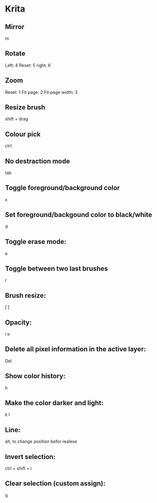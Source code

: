 # Krita

## Mirror
m

## Rotate
Left: 4
Reset: 5
right: 6

## Zoom
Reset: 1
Fit page: 2
Fit page width: 3

## Resize brush
shift + drag

## Colour pick
ctrl

## No destraction mode
tab

## Toggle foreground/background color
x

## Set foreground/backgound color to black/white
d

## Toggle erase mode:
e

## Toggle between two last brushes
/

## Brush resize:
[
]

## Opacity:
i
o

## Delete all pixel information in the active layer:
Del

## Show color history:
h

## Make the color darker and light:
k
l

## Line:
alt, to change position befor realese

## Invert selection:
ctrl + shift + i

## Clear selection (custom assign):
q
